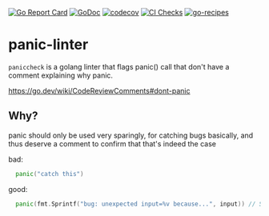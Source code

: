 [![Go Report Card](https://goreportcard.com/badge/github.com/ldemailly/panic-linter)](https://goreportcard.com/report/github.com/ldemailly/panic-linter)
[![GoDoc](https://godoc.org/github.com/ldemailly/panic-linter?status.svg)](https://pkg.go.dev/github.com/ldemailly/panic-linter)
[![codecov](https://codecov.io/gh/ldemailly/panic-linter/branch/main/graph/badge.svg)](https://codecov.io/gh/ldemailly/panic-linter)
[![CI Checks](https://github.com/ldemailly/panic-linter/actions/workflows/include.yml/badge.svg)](https://github.com/ldemailly/panic-linter/actions/workflows/include.yml)
[![go-recipes](https://raw.githubusercontent.com/nikolaydubina/go-recipes/main/badge.svg?raw=true)](https://github.com/nikolaydubina/go-recipes)

# panic-linter
`paniccheck` is a golang linter that flags panic() call that don't have a comment explaining why panic.

https://go.dev/wiki/CodeReviewComments#dont-panic


## Why?

panic should only be used very sparingly, for catching bugs basically, and thus deserve a comment to confirm that that's indeed the case

bad:
```go
  panic("catch this")
```

good:
```go
  panic(fmt.Sprintf("bug: unexpected input=%v because...", input)) // Shouldn't happen unless we have bug
```
